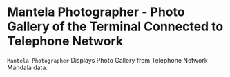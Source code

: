 # Mantela Photographer - Photo Gallery of the Terminal Connected to Telephone Network

`Mantela Photographer` Displays Photo Gallery from Telephone Network Mandala data.
